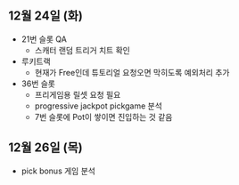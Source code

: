 
## 12월 24일 (화)

-  21번 슬롯 QA
	- 스캐터 랜덤 트리거 치트 확인
- 루키트랙
	- 현재가 Free인데 튜토리얼 요청오면 막히도록 예외처리 추가
- 36번 슬롯
	- 프리게임용 릴셋 요청 필요
	- progressive jackpot pickgame 분석
	- 7번 슬롯에 Pot이 쌓이면 진입하는 것 같음

## 12월 26일 (목)

- pick bonus 게임 분석